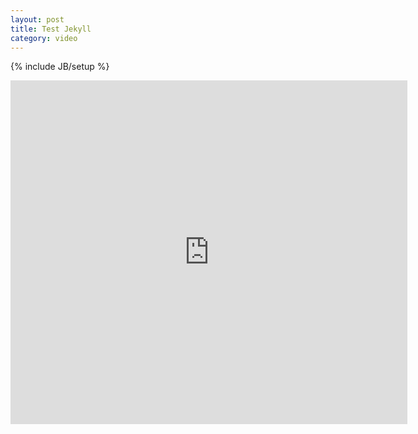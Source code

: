 ```yaml
---
layout: post
title: Test Jekyll
category: video
---
```

{% include JB/setup %}

<iframe width="635" height="550" class="share_self"  frameborder="0" scrolling="no" src="http://player.youku.com/player.php/sid/XMzk0NjE2NDky/v.swf"></iframe>
